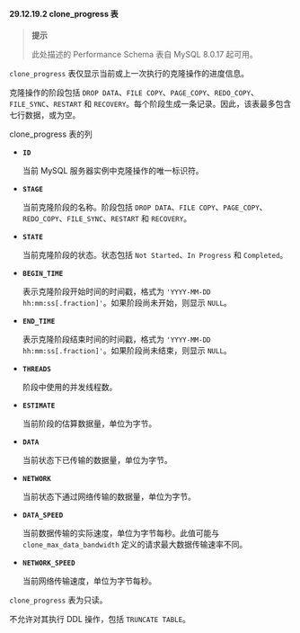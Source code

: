 #### 29.12.19.2 clone_progress 表

> **提示**
>
> 此处描述的 Performance Schema 表自 MySQL 8.0.17 起可用。

`clone_progress` 表仅显示当前或上一次执行的克隆操作的进度信息。

克隆操作的阶段包括 `DROP DATA`、`FILE COPY`、`PAGE_COPY`、`REDO_COPY`、`FILE_SYNC`、`RESTART` 和 `RECOVERY`。每个阶段生成一条记录。因此，该表最多包含七行数据，或为空。

clone_progress 表的列

- **`ID`**

  当前 MySQL 服务器实例中克隆操作的唯一标识符。

- **`STAGE`**

  当前克隆阶段的名称。阶段包括 `DROP DATA`、`FILE COPY`、`PAGE_COPY`、`REDO_COPY`、`FILE_SYNC`、`RESTART` 和 `RECOVERY`。

- **`STATE`**

  当前克隆阶段的状态。状态包括 `Not Started`、`In Progress` 和 `Completed`。

- **`BEGIN_TIME`**

  表示克隆阶段开始时间的时间戳，格式为 `'YYYY-MM-DD hh:mm:ss[.fraction]'`。如果阶段尚未开始，则显示 `NULL`。

- **`END_TIME`**

  表示克隆阶段结束时间的时间戳，格式为 `'YYYY-MM-DD hh:mm:ss[.fraction]'`。如果阶段尚未结束，则显示 `NULL`。

- **`THREADS`**

  阶段中使用的并发线程数。

- **`ESTIMATE`**

  当前阶段的估算数据量，单位为字节。

- **`DATA`**

  当前状态下已传输的数据量，单位为字节。

- **`NETWORK`**

  当前状态下通过网络传输的数据量，单位为字节。

- **`DATA_SPEED`**

  当前数据传输的实际速度，单位为字节每秒。此值可能与 `clone_max_data_bandwidth` 定义的请求最大数据传输速率不同。

- **`NETWORK_SPEED`**

  当前网络传输速度，单位为字节每秒。

`clone_progress` 表为只读。

不允许对其执行 DDL 操作，包括 `TRUNCATE TABLE`。